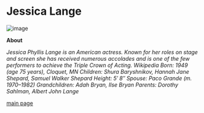 # Jessica Lange


[
](https://www.google.com/url?sa=i&url=https%3A%2F%2Fwww.imdb.com%2Fname%2Fnm0001448%2F&psig=AOvVaw2sAKUIiGiQHK7smRAS_x2f&ust=1727993456661000&source=images&cd=vfe&opi=89978449&ved=0CBQQjRxqFwoTCLiqz7Pb8IgDFQAAAAAdAAAAABAE)![image](https://github.com/user-attachments/assets/38b2e685-657c-4d34-8c68-55e98b641bf4)



**About**

*Jessica Phyllis Lange is an American actress. Known for her roles on stage and screen she has received numerous accolades and is one of the few performers to achieve the Triple Crown of Acting. Wikipedia*
*Born: 1949 (age 75 years), Cloquet, MN*
*Children: Shura Baryshnikov, Hannah Jane Shepard, Samuel Walker Shepard*
*Height: 5′ 8″*
*Spouse: Paco Grande (m. 1970–1982)*
*Grandchildren: Adah Bryan, Ilse Bryan*
*Parents: Dorothy Sahlman, Albert John Lange*

[main page](main.md)
